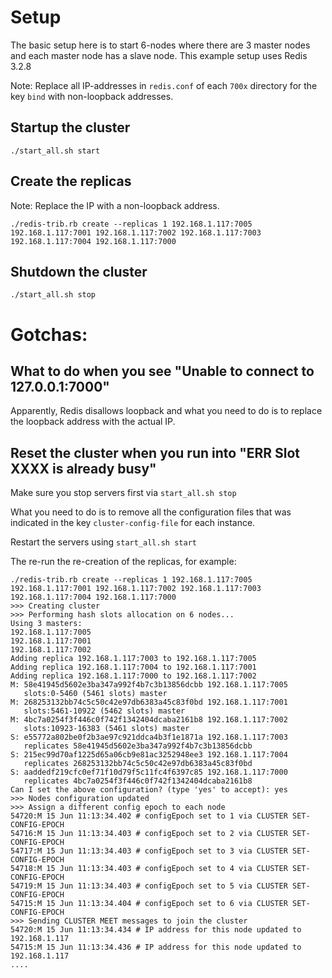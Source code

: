 
# Setup 

The basic setup here is to start 6-nodes where there are 3 master nodes and
each master node has a slave node. This example setup uses Redis 3.2.8 

Note: Replace all IP-addresses in `redis.conf` of each `700x` directory for the
      key `bind` with non-loopback addresses.

## Startup the cluster 

`./start_all.sh start`

## Create the replicas

Note: Replace the IP with a non-loopback address.

`./redis-trib.rb create --replicas 1 192.168.1.117:7005 192.168.1.117:7001 192.168.1.117:7002 192.168.1.117:7003 192.168.1.117:7004 192.168.1.117:7000`

## Shutdown the cluster

`./start_all.sh stop`

# Gotchas:

## What to do when you see "Unable to connect to 127.0.0.1:7000" 

Apparently, Redis disallows loopback and what you need to do is to replace
the loopback address with the actual IP.

## Reset the cluster when you run into "ERR Slot XXXX is already busy"

Make sure you stop servers first via `start_all.sh stop`

What you need to do is to remove all the configuration files that was indicated
in the key `cluster-config-file` for each instance. 

Restart the servers using `start_all.sh start`

The re-run the re-creation of the replicas, for example:
```
./redis-trib.rb create --replicas 1 192.168.1.117:7005 192.168.1.117:7001 192.168.1.117:7002 192.168.1.117:7003 192.168.1.117:7004 192.168.1.117:7000
>>> Creating cluster
>>> Performing hash slots allocation on 6 nodes...
Using 3 masters:
192.168.1.117:7005
192.168.1.117:7001
192.168.1.117:7002
Adding replica 192.168.1.117:7003 to 192.168.1.117:7005
Adding replica 192.168.1.117:7004 to 192.168.1.117:7001
Adding replica 192.168.1.117:7000 to 192.168.1.117:7002
M: 58e41945d5602e3ba347a992f4b7c3b13856dcbb 192.168.1.117:7005
   slots:0-5460 (5461 slots) master
M: 268253132bb74c5c50c42e97db6383a45c83f0bd 192.168.1.117:7001
   slots:5461-10922 (5462 slots) master
M: 4bc7a0254f3f446c0f742f1342404dcaba2161b8 192.168.1.117:7002
   slots:10923-16383 (5461 slots) master
S: e55772a802be0f2b3ae97c921ddca4b3f1e1871a 192.168.1.117:7003
   replicates 58e41945d5602e3ba347a992f4b7c3b13856dcbb
S: 215ec99d70af1225d65a06cb9e81ac3252948ee3 192.168.1.117:7004
   replicates 268253132bb74c5c50c42e97db6383a45c83f0bd
S: aaddedf219cfc0ef71f10d79f5c11fc4f6397c85 192.168.1.117:7000
   replicates 4bc7a0254f3f446c0f742f1342404dcaba2161b8
Can I set the above configuration? (type 'yes' to accept): yes
>>> Nodes configuration updated
>>> Assign a different config epoch to each node
54720:M 15 Jun 11:13:34.402 # configEpoch set to 1 via CLUSTER SET-CONFIG-EPOCH
54716:M 15 Jun 11:13:34.403 # configEpoch set to 2 via CLUSTER SET-CONFIG-EPOCH
54717:M 15 Jun 11:13:34.403 # configEpoch set to 3 via CLUSTER SET-CONFIG-EPOCH
54718:M 15 Jun 11:13:34.403 # configEpoch set to 4 via CLUSTER SET-CONFIG-EPOCH
54719:M 15 Jun 11:13:34.403 # configEpoch set to 5 via CLUSTER SET-CONFIG-EPOCH
54715:M 15 Jun 11:13:34.404 # configEpoch set to 6 via CLUSTER SET-CONFIG-EPOCH
>>> Sending CLUSTER MEET messages to join the cluster
54720:M 15 Jun 11:13:34.434 # IP address for this node updated to 192.168.1.117
54715:M 15 Jun 11:13:34.436 # IP address for this node updated to 192.168.1.117
....

```

